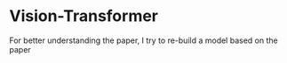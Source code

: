# Vision-Transformer
For better understanding the paper, I try to re-build a model based on the paper
